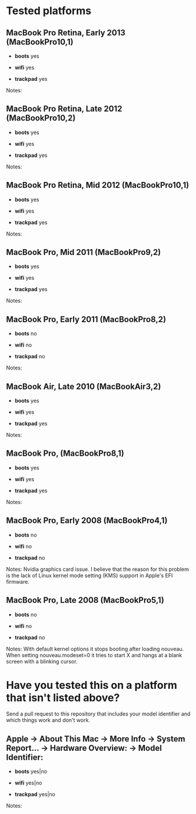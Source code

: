 # Tested platforms

## MacBook Pro Retina, Early 2013 (MacBookPro10,1)

* **boots** yes

* **wifi** yes

* **trackpad** yes

Notes: 

## MacBook Pro Retina, Late 2012 (MacBookPro10,2)

* **boots** yes

* **wifi** yes

* **trackpad** yes

Notes: 

## MacBook Pro Retina, Mid 2012 (MacBookPro10,1)

* **boots** yes

* **wifi** yes

* **trackpad** yes

Notes: 

## MacBook Pro, Mid 2011 (MacBookPro9,2)

* **boots** yes

* **wifi** yes

* **trackpad** yes

Notes: 

## MacBook Pro, Early 2011 (MacBookPro8,2)

* **boots** no

* **wifi** no

* **trackpad** no

Notes:

## MacBook Air, Late 2010 (MacBookAir3,2)

* **boots** yes

* **wifi** yes

* **trackpad** yes

Notes:

## MacBook Pro, (MacBookPro8,1)

* **boots** yes

* **wifi** yes

* **trackpad** yes

Notes:

## MacBook Pro, Early 2008 (MacBookPro4,1)

* **boots** no

* **wifi** no

* **trackpad** no

Notes: Nvidia graphics card issue. I believe that the reason for this problem is the lack of Linux kernel mode setting (KMS) support in Apple's EFI firmware.

## MacBook Pro, Late 2008 (MacBookPro5,1)

* **boots** no

* **wifi** no

* **trackpad** no

Notes: With default kernel options it stops booting after loading nouveau. When setting nouveau.modeset=0 it tries to start X and hangs at a blank screen with
a blinking cursor.

# Have you tested this on a platform that isn't listed above?

Send a pull request to this repository that includes your model identifier and which things work and don't work.


## Apple -> About This Mac -> More Info -> System Report... -> Hardware Overview: -> Model Identifier:

* **boots** yes|no

* **wifi** yes|no

* **trackpad** yes|no

Notes: 

